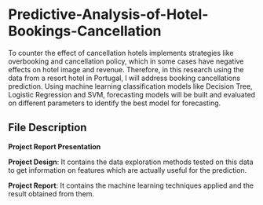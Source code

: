 # Predictive-Analysis-of-Hotel-Bookings-Cancellation

To counter the effect of cancellation hotels implements strategies like overbooking and cancellation policy, which in some cases have negative effects on hotel image and revenue. Therefore, in this research using the data from a resort hotel in Portugal, I will address booking cancellations prediction. Using machine learning classification models like Decision Tree, Logistic Regression and SVM, forecasting models will be built and evaluated on different parameters to identify the best model for forecasting.

## File Description 

**Project Report Presentation**

**Project Design**: It contains the data exploration methods tested on this data to get information on features which are actually useful for the  prediction.

**Project Report**: It contains the machine learning techniques applied and the result obtained from them.
